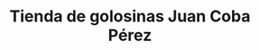 ---
title: "Tienda de golosinas Juan Coba Pérez"
url: /marmolejo/tienda-de-golosinas-juan-coba-perez/
shop: confitería
---